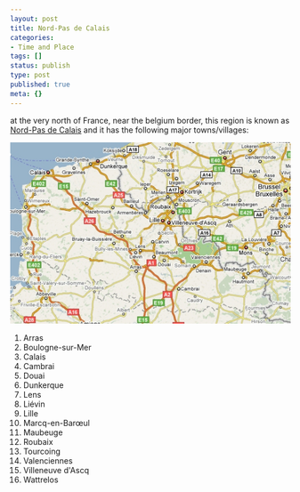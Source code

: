 ```yaml
---
layout: post
title: Nord-Pas de Calais
categories:
- Time and Place
tags: []
status: publish
type: post
published: true
meta: {}
---
```

at the very north of France, near the belgium border, this region is known as <a href="http://en.wikipedia.org/wiki/Nord-Pas-de-Calais">Nord-Pas de Calais</a> and it has the following major towns/villages:
<p align="center"><img src="/img/calais_pas_nord_france.jpg" /></p>

<ol>
	<li>Arras</li>
	<li>Boulogne-sur-Mer</li>
	<li>Calais</li>
	<li>Cambrai</li>
	<li>Douai</li>
	<li>Dunkerque</li>
	<li>Lens</li>
	<li>Liévin</li>
	<li>Lille</li>
	<li>Marcq-en-Barœul</li>
	<li>Maubeuge</li>
	<li>Roubaix</li>
	<li>Tourcoing</li>
	<li>Valenciennes</li>
	<li>Villeneuve d'Ascq</li>
	<li>Wattrelos</li>
</ol>

